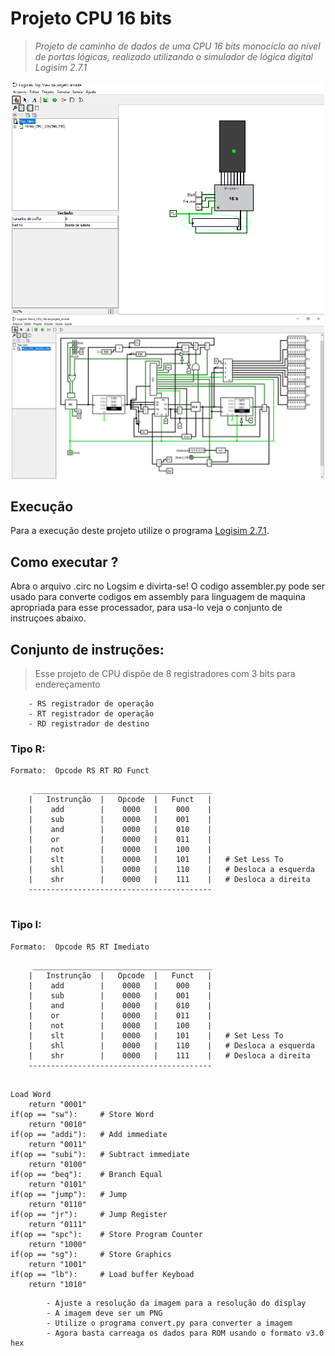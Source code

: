 # Projeto CPU 16 bits

<blockquote>
<p><em>Projeto de caminho de dados de uma CPU 16 bits monociclo ao nível de portas lógicas, realizado utilizando o simulador de lógica digital Logisim 2.7.1</em></p>
</blockquote>  

<p align="center">
    <img src="print-screen1.png" width=500>
    <img src="print-screen2.png" width=500>
</p>

## Execução
Para a execução deste projeto utilize o programa <a href="http://www.cburch.com/logisim/">Logisim 2.7.1</a>.

## Como executar ?
Abra o arquivo .circ no Logsim e divirta-se!
O codigo assembler.py pode ser usado para converte codigos em assembly para linguagem de maquina
apropriada para esse processador, para usa-lo veja o conjunto de instruçoes abaixo.

## Conjunto de instruções:

<blockquote>
<p>Esse projeto de CPU dispõe de 8 registradores com 3 bits para endereçamento</p>
</blockquote>

```
    - RS registrador de operação
    - RT registrador de operação    
    - RD registrador de destino
```

### Tipo R:
    Formato:  Opcode RS RT RD Funct

```
     ________________________________________
    |   Instrunção  |   Opcode  |   Funct   |
    |    add        |    0000   |    000    |
    |    sub        |    0000   |    001    |
    |    and        |    0000   |    010    |
    |    or         |    0000   |    011    |
    |    not        |    0000   |    100    |
    |    slt        |    0000   |    101    |   # Set Less To            
    |    shl        |    0000   |    110    |   # Desloca a esquerda
    |    shr        |    0000   |    111    |   # Desloca a direita
    -----------------------------------------
    
```    

### Tipo I:
    Formato:  Opcode RS RT Imediato

```
     ________________________________________
    |   Instrunção  |   Opcode  |   Funct   |
    |    add        |    0000   |    000    |
    |    sub        |    0000   |    001    |
    |    and        |    0000   |    010    |
    |    or         |    0000   |    011    |
    |    not        |    0000   |    100    |
    |    slt        |    0000   |    101    |   # Set Less To            
    |    shl        |    0000   |    110    |   # Desloca a esquerda
    |    shr        |    0000   |    111    |   # Desloca a direita
    -----------------------------------------
    
```    


    
    Load Word
        return "0001"
    if(op == "sw"):     # Store Word
        return "0010"
    if(op == "addi"):   # Add immediate
        return "0011"
    if(op == "subi"):   # Subtract immediate
        return "0100"
    if(op == "beq"):    # Branch Equal
        return "0101"
    if(op == "jump"):   # Jump
        return "0110"
    if(op == "jr"):     # Jump Register
        return "0111"
    if(op == "spc"):    # Store Program Counter
        return "1000" 
    if(op == "sg"):     # Store Graphics
        return "1001" 
    if(op == "lb"):     # Load buffer Keyboad
        return "1010" 
```
        - Ajuste a resolução da imagem para a resolução do display
        - A imagem deve ser um PNG
        - Utilize o programa convert.py para converter a imagem    
        - Agora basta carreaga os dados para ROM usando o formato v3.0 hex
```
